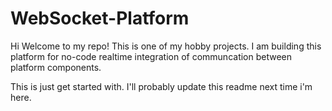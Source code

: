# WebSocket-Platform
Hi
Welcome to my repo!
This is one of my hobby projects. I am building this platform for no-code realtime integration of communcation between platform components.

This is just get started with. I'll probably update this readme next time i'm here.
